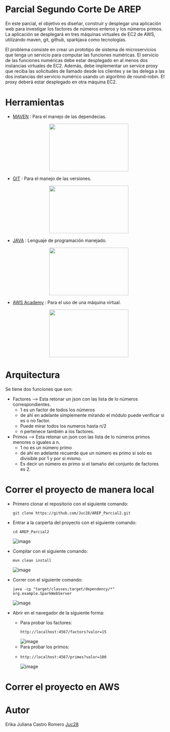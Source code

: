 
# Parcial Segundo Corte De AREP

En este parcial, el objetivo es diseñar, construir y desplegar una aplicación web para investigar los factores de números enteros y los números primos. La aplicación se desplegará en tres máquinas virtuales de EC2 de AWS, utilizando maven, git, github, sparkjava como tecnologías. 

El problema consiste en crear un prototipo de sistema de microservicios que tenga un servicio para computar las funciones numéricas. El servicio de las funciones numéricas debe estar desplegado en al menos dos instancias virtuales de EC2. Además, debe implementar un service proxy que reciba las solicitudes de llamado desde los clientes y se las delega a las dos instancias del servicio numérico usando un algoritmo de round-robin. El proxy deberá estar desplegado en otra máquina EC2.
# Herramientas 
- [MAVEN](https://maven.apache.org) : Para el manejo de las dependecias.
  <p align="center">
  <IMG src=https://upload.wikimedia.org/wikipedia/commons/thumb/5/52/Apache_Maven_logo.svg/1280px-Apache_Maven_logo.svg.png height=150 width=250 >
    <p/>
- [GIT](https://git-scm.com) : Para el manejo de las versiones.
  <p align="center">
  <IMG src=https://logowik.com/content/uploads/images/git6963.jpg height=150 width=250 >
    <p/>
- [JAVA](https://www.java.com/es/) : Lenguaje de programación manejado.
  <p align="center">
  <IMG src=https://1000marcas.net/wp-content/uploads/2020/11/Java-logo.png height=150 width=250> 
  <p/>
- [AWS Academy](https://awsacademy.instructure.com/) : Para el uso de una máquina virtual.
  <p align="center">
  <IMG src=https://software.uniandes.edu.co/wp-content/uploads/2022/04/1500px_Academy_logo_HD.png height=150 width=250> 
  <p/>
# Arquitectura 
Se tiene dos funciones que son:
* Factores --> Esta retonar un json con las lista de lo números correspondientes.
  + 1 es un factor de todos los números
  + de ahí en adelante simplemente mirando el módulo puede verificar si es o no factor.
  + Puede mirar todos los numeros hasta n/2
  + n pertenece también a los factores.
* Primos --> Esta retonar un json con las lista de lo números primos menores o iguales a n.
  + 1 no es un número primo
  + de ahí en adelante recuerde que un número es primo si solo es divisible por 1 y por si mismo.
  + Es decir un número es primo si el tamaño del conjunto de factores es 2.
    
# Correr el proyecto de manera local 

+ Primero clonar el repositorio con el siguiente comando:
  ~~~
  git clone https://github.com/Juc28/AREP_Parcial2.git
  ~~~
+ Entrar a la carperta del proyecto con el siguiente comando:
  ~~~
  cd AREP_Parcial2
  ~~~
  ![image](https://github.com/Juc28/AREP_Parcial2/assets/118181224/04c8eb6c-e2a7-42f6-ac67-4ab038e1cd81)

+ Compilar con el siguiente comando:
  ~~~
  mvn clean install
  ~~~
  ![image](https://github.com/Juc28/AREP_Parcial2/assets/118181224/760ce87a-a5e1-4da0-8279-726d28a56cfb)

+ Correr con el siguiente comando:
  ~~~
  java -cp "target/classes;target/dependency/*" org.example.SparkWebServer
  ~~~
  ![image](https://github.com/Juc28/AREP_Parcial2/assets/118181224/47bead6e-6b5e-49d6-8a4b-c8b07469c8f9)

+ Abrir en el navegador de la siguiente forma:
  + Para probar los factores:
    ~~~
    http://localhost:4567/factors?valor=15
    ~~~
    ![image](https://github.com/Juc28/AREP_Parcial2/assets/118181224/8f4999aa-8a8d-4b05-8cf9-29f14b4af1b3)
  + Para probar los primos:
  + ~~~
    http://localhost:4567/primes?valor=100
    ~~~
    ![image](https://github.com/Juc28/AREP_Parcial2/assets/118181224/c2f721a4-e876-429d-bd8d-be75de5cd044)

# Correr el proyecto en AWS 

# Autor 
Erika Juliana Castro Romero [Juc28](https://github.com/Juc28)
